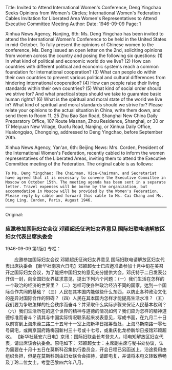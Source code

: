 Title: Invited to Attend International Women's Conference, Deng Yingchao Seeks Opinions from Women's Circles; International Women's Federation Cables Invitation for Liberated Area Women's Representatives to Attend Executive Committee Meeting
Author:
Date: 1946-09-09
Page: 1

Xinhua News Agency, Nanjing, 6th: Ms. Deng Yingchao has been invited to attend the International Women's Conference to be held in the United States in mid-October. To fully present the opinions of Chinese women to the conference, Ms. Deng issued an open letter on the 2nd, soliciting opinions from women across the country and posing the following six questions: (1) In what kind of political and economic world do we live? (2) How can countries with different political and economic systems reach a common foundation for international cooperation? (3) What can people do within their own countries to prevent various political and cultural differences from hindering international cooperation? (4) How can people raise their living standards within their own countries? (5) What kind of social order should we strive for? And what practical steps should we take to guarantee basic human rights? (6) What is the spiritual and moral state of the world we live in? What kind of spiritual and moral standards should we strive for? Please relate your opinions to the actual situation in China, write them down, and send them to Room 11, 25 Zhu Bao San Road, Shanghai New China Daily Preparatory Office, 107 Route Masnan, Zhou Residence, Shanghai, or 30 or 17 Meiyuan New Village, Guofu Road, Nanjing, or Xinhua Daily Office, Hualongqiao, Chongqing, addressed to Deng Yingchao, before September 20th.
    
Xinhua News Agency, Yan'an, 6th: Beijing News: Mrs. Corden, President of the International Women's Federation, recently cabled to inform the women representatives of the Liberated Areas, inviting them to attend the Executive Committee meeting of the Federation. The original cable is as follows:
    
    To Ms. Deng Yingchao: The Chairman, Vice-Chairman, and Secretariat have agreed that it is necessary to convene the Executive Committee in Moscow on October 15th. The meeting agenda has been sent in a separate letter. Travel expenses will be borne by the organization, but accommodation in Moscow will be provided by the Women's Federation. Please reply by cable and forward this cable to Ms. Cai Chang and Ms. Ding Ling. Corden, Paris, August 1946.



<hr /> 

Original: 


### 应邀参加国际妇女会议  邓颖超氏征询妇女界意见  国际妇联电请解放区妇女代表出席执委会

1946-09-09
第1版()
专栏：

　　应邀参加国际妇女会议
    邓颖超氏征询妇女界意见
    国际妇联电请解放区妇女代表出席执委会
    【新华社南京六日电】邓颖超女士已应邀准备参加十月中旬在美召开之国际妇女会议，为了能把中国妇女的意见充分提供大会，邓氏特于二日发表公开信一封，向全国妇女界征求意见，提出下列六个问题：（一）我们生活在怎样的一个政治的经济的世界里？（二）怎样可使各种政治经济不同的国家，达到一个国际合作共同的基础？（三）人民在其本国内能做些什么东西，以防止各种政治文化的差异对国际合作的阻碍？（四）人民在其本国内怎样才能提高生活水准？（五）我们要为争取怎样的社会秩序而奋斗？并采取什么实际步骤来保证人民基本权利？（六）我们生活所在的这个世界的精神与道德的情况如何？我们应为怎样的精神道德标准而奋斗？请其与中国实际情况联系起来发表意见，写成书面，在九月二十日以前寄到上海朱葆三路二十五号十一室上海新华日报筹备处，上海马斯南路一零七号周宅，或南京国府路梅园新村三十号或十七号，或重庆化龙桥新华日报馆邓颖超收。
    【新华社延安六日电】京讯：国际妇联会长考登夫人，顷电知解放区妇女代表，请出席该会执委会。原电如下：
    邓颖超女士：主席副主席与秘书处协议，认为需要在十月十五日在莫斯科召集执行委员会，开会日程已另函送上，沿途费用由组织负担，但是在莫斯科则由妇女联合会招待，请即电复，并请将本电文转致蔡畅及丁玲二位女士。考登巴黎四六年八月。
